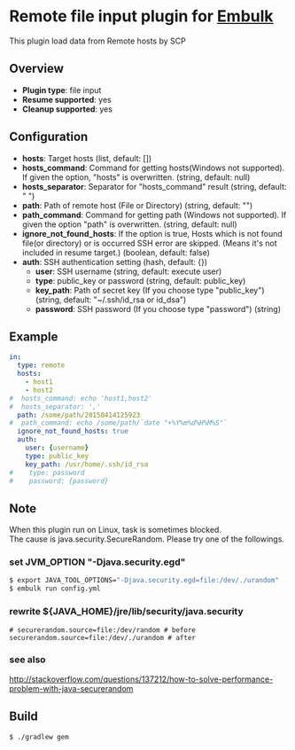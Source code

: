 # Remote file input plugin for [Embulk](https://github.com/embulk/embulk)

This plugin load data from Remote hosts by SCP

## Overview

* **Plugin type**: file input
* **Resume supported**: yes
* **Cleanup supported**: yes

## Configuration

- **hosts**: Target hosts (list, default: [])
- **hosts_command**: Command for getting hosts(Windows not supported). If given the option, "hosts" is overwritten. (string, default: null)
- **hosts_separator**: Separator for "hosts_command" result (string, default: " ")
- **path**: Path of remote host (File or Directory) (string, default: "")
- **path_command**: Command for getting path (Windows not supported). If given the option "path" is overwritten. (string, default: null)
- **ignore_not_found_hosts**: If the option is true, Hosts which is not found file(or directory) or is occurred SSH error are skipped. (Means it's not included in resume target.) (boolean, default: false)
- **auth**: SSH authentication setting (hash, default: {})
    - **user**: SSH username (string, default: execute user)
    - **type**: public_key or password (string, default: public_key)
    - **key_path**: Path of secret key (If you choose type "public_key") (string, default: "~/.ssh/id_rsa or id_dsa")
    - **password**: SSH password (If you choose type "password") (string)

## Example

```yaml
in:
  type: remote
  hosts:
    - host1
    - host2
#  hosts_command: echo 'host1,host2'
#  hosts_separator: ','
  path: /some/path/20150414125923
#  path_command: echo /some/path/`date "+%Y%m%d%H%M%S"`
  ignore_not_found_hosts: true
  auth:
    user: {username}
    type: public_key
    key_path: /usr/home/.ssh/id_rsa
#    type: password
#    password: {password}
```

## Note
When this plugin run on Linux, task is sometimes blocked.  
The cause is java.security.SecureRandom. Please try one of the followings.

### set JVM_OPTION "-Djava.security.egd"

```bash
$ export JAVA_TOOL_OPTIONS="-Djava.security.egd=file:/dev/./urandom"
$ embulk run config.yml
```

### rewrite ${JAVA_HOME}/jre/lib/security/java.security

```
# securerandom.source=file:/dev/random # before
securerandom.source=file:/dev/./urandom # after
```

### see also

http://stackoverflow.com/questions/137212/how-to-solve-performance-problem-with-java-securerandom

## Build

```
$ ./gradlew gem
```
